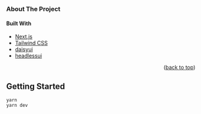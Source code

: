<div id="top"></div>

### About The Project

#### Built With

- <a href="https://nextjs.org/" >Next.js </a>
- <a href="https://tailwindcss.com/">Tailwind CSS </a>
- <a href="https://daisyui.com/">daisyui</a>
- <a href="https://headlessui.com/">headlessui</a>

<p align="right">(<a href="#top">back to top</a>)</p>

## Getting Started

```
yarn
yarn dev
```
